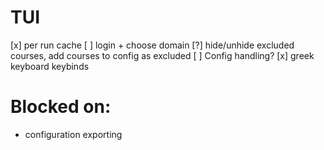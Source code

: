 # TUI

[x] per run cache
[ ] login + choose domain
[?] hide/unhide excluded courses, add courses to config as excluded
[ ] Config handling?
[x] greek keyboard keybinds

# Blocked on:

- configuration exporting
